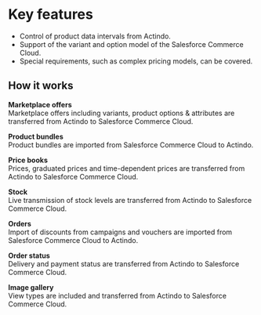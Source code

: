 # Key features

- Control of product data intervals from Actindo.
- Support of the variant and option model of the Salesforce Commerce Cloud.
- Special requirements, such as complex pricing models, can be covered.


## How it works

**Marketplace offers**   
Marketplace offers including variants, product options & attributes are transferred from Actindo to Salesforce Commerce Cloud.

**Product bundles**   
Product bundles are imported from Salesforce Commerce Cloud to Actindo.

**Price books**   
Prices, graduated prices and time-dependent prices are transferred from Actindo to Salesforce Commerce Cloud.

**Stock**  
Live transmission of stock levels are transferred from Actindo to Salesforce Commerce Cloud.

**Orders**  
Import of discounts from campaigns and vouchers are imported from Salesforce Commerce Cloud to Actindo.

**Order status**   
Delivery and payment status are transferred from Actindo to Salesforce Commerce Cloud.

**Image gallery**   
View types are included and transferred from Actindo to Salesforce Commerce Cloud.
